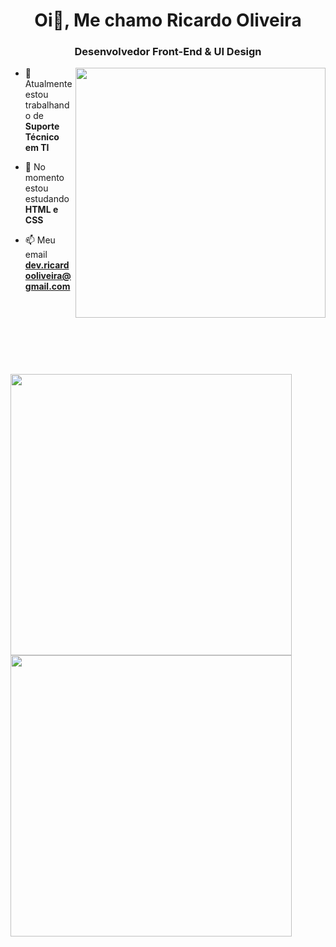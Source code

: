 <h1 align="center">Oi👋, Me chamo Ricardo Oliveira</h1>
<h3 align="center">Desenvolvedor Front-End & UI Design</h3>

<img align="right" width="400px" src="https://www.iroidtechnologies.com/static/home/images/oew_rrybb.gif">

- 🔭 Atualmente estou trabalhando de **Suporte Técnico em TI**

- 🌱 No momento estou estudando **HTML e CSS**

- 📫 Meu email **dev.ricardooliveira@gmail.com**
<br><br><br><br><br><br><br>

##

<div>
  <img width="450em" src="https://github-readme-stats.vercel.app/api?username=ricardo-oliveira-dev&show_icons=true&theme=github_dark">
  <img width="450em" src="https://github-readme-stats.vercel.app/api/top-langs/?username=ricardo-oliveira-dev&layout=compact&theme=github_dark">
</div>






